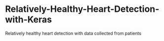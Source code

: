 # Relatively-Healthy-Heart-Detection-with-Keras
Relatively healthy heart detection with data collected from patients

